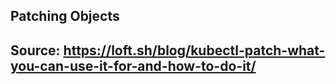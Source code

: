 ## Patching Objects
## Source: https://loft.sh/blog/kubectl-patch-what-you-can-use-it-for-and-how-to-do-it/
